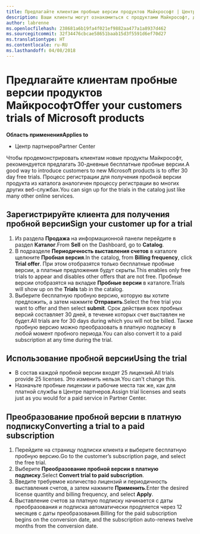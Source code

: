 ```yaml
---
title: Предлагайте клиентам пробные версии продуктов Майкрософт | Центр партнеров
description: Ваши клиенты могут ознакомиться с продуктами Майкрософт, доступными по подписке, в течение 30 дней.
author: labrenne
ms.openlocfilehash: 238681a6b19fa4f021ef9882aa477a1a8937d462
ms.sourcegitcommit: 32f34476cbcae58651baab15d3f5591d6ef70d27
ms.translationtype: HT
ms.contentlocale: ru-RU
ms.lasthandoff: 04/08/2018
---
```

# <a name="offer-your-customers-trials-of-microsoft-products"></a><span data-ttu-id="8c128-103">Предлагайте клиентам пробные версии продуктов Майкрософт</span><span class="sxs-lookup"><span data-stu-id="8c128-103">Offer your customers trials of Microsoft products</span></span>

**<span data-ttu-id="8c128-104">Область применения</span><span class="sxs-lookup"><span data-stu-id="8c128-104">Applies to</span></span>**

-  <span data-ttu-id="8c128-105">Центр партнеров</span><span class="sxs-lookup"><span data-stu-id="8c128-105">Partner Center</span></span>

<span data-ttu-id="8c128-106">Чтобы продемонстрировать клиентам новые продукты Майкрософт, рекомендуется предлагать 30-дневные бесплатные пробные версии.</span><span class="sxs-lookup"><span data-stu-id="8c128-106">A good way to introduce customers to new Microsoft products is to offer 30 day free trials.</span></span> <span data-ttu-id="8c128-107">Процесс регистрации для получения пробной версии продукта из каталога аналогичен процессу регистрации во многих других веб-службах.</span><span class="sxs-lookup"><span data-stu-id="8c128-107">You can sign up for the trials in the catalog just like many other online services.</span></span>  

## <a name="sign-your-customer-up-for-a-trial"></a><span data-ttu-id="8c128-108">Зарегистрируйте клиента для получения пробной версии</span><span class="sxs-lookup"><span data-stu-id="8c128-108">Sign your customer up for a trial</span></span>

1.  <span data-ttu-id="8c128-109">Из раздела **Продажа** на информационной панели перейдите в раздел **Каталог**.</span><span class="sxs-lookup"><span data-stu-id="8c128-109">From **Sell** on the Dashboard, go to **Catalog**.</span></span> 
2.  <span data-ttu-id="8c128-110">В подразделе **Периодичность выставления счетов** в каталоге щелкните **Пробная версия**.</span><span class="sxs-lookup"><span data-stu-id="8c128-110">In the catalog, from **Billing frequency**, click **Trial offer**.</span></span> <span data-ttu-id="8c128-111">При этом отобразятся только бесплатные пробные версии, а платные предложения будут скрыты.</span><span class="sxs-lookup"><span data-stu-id="8c128-111">This enables only free trials to appear and disables other offers that are not free.</span></span> <span data-ttu-id="8c128-112">Пробные версии отобразятся на вкладке **Пробные версии** в каталоге.</span><span class="sxs-lookup"><span data-stu-id="8c128-112">Trials will show up on the **Trials** tab in the catalog.</span></span>
3.  <span data-ttu-id="8c128-113">Выберите бесплатную пробную версию, которую вы хотите предложить, а затем нажмите **Отправить**.</span><span class="sxs-lookup"><span data-stu-id="8c128-113">Select the free trial you want to offer and then select **submit**.</span></span> <span data-ttu-id="8c128-114">Срок действия всех пробных версий составляет 30 дней, в течение которых счет выставлен не будет.</span><span class="sxs-lookup"><span data-stu-id="8c128-114">All trials are for 30 days during which you will not be billed.</span></span> <span data-ttu-id="8c128-115">Также пробную версию можно преобразовать в платную подписку в любой момент пробного периода.</span><span class="sxs-lookup"><span data-stu-id="8c128-115">You can also convert it to a paid subscription at any time during the trial.</span></span>

## <a name="using-the-trial"></a><span data-ttu-id="8c128-116">Использование пробной версии</span><span class="sxs-lookup"><span data-stu-id="8c128-116">Using the trial</span></span>

- <span data-ttu-id="8c128-117">В состав каждой пробной версии входят 25 лицензий.</span><span class="sxs-lookup"><span data-stu-id="8c128-117">All trials provide 25 licenses.</span></span> <span data-ttu-id="8c128-118">Это изменить нельзя.</span><span class="sxs-lookup"><span data-stu-id="8c128-118">You can't change this.</span></span>
- <span data-ttu-id="8c128-119">Назначьте пробные лицензии и рабочие места так же, как для платной службы в Центре партнеров.</span><span class="sxs-lookup"><span data-stu-id="8c128-119">Assign trial licenses and seats just as you would for a paid service in Partner Center.</span></span>

## <a name="converting-a-trial-to-a-paid-subscription"></a><span data-ttu-id="8c128-120">Преобразование пробной версии в платную подписку</span><span class="sxs-lookup"><span data-stu-id="8c128-120">Converting a trial to a paid subscription</span></span>

1.  <span data-ttu-id="8c128-121">Перейдите на страницу подписки клиента и выберите бесплатную пробную версию.</span><span class="sxs-lookup"><span data-stu-id="8c128-121">Go to the customer’s subscription page, and select the free trial.</span></span>
2.  <span data-ttu-id="8c128-122">Выберите **Преобразование пробной версии в платную подписку**.</span><span class="sxs-lookup"><span data-stu-id="8c128-122">Select **Convert trial to paid subscription**.</span></span>
3.  <span data-ttu-id="8c128-123">Введите требуемое количество лицензий и периодичность выставления счетов, а затем нажмите **Применить**.</span><span class="sxs-lookup"><span data-stu-id="8c128-123">Enter the desired license quantity and billing frequency, and select **Apply**.</span></span>
4.  <span data-ttu-id="8c128-124">Выставление счетов за платную подписку начинается с даты преобразования и подписка автоматически продляется через 12 месяцев с даты преобразования.</span><span class="sxs-lookup"><span data-stu-id="8c128-124">Billing for the paid subscription begins on the conversion date, and the subscription auto-renews twelve months from the conversion date.</span></span> 

